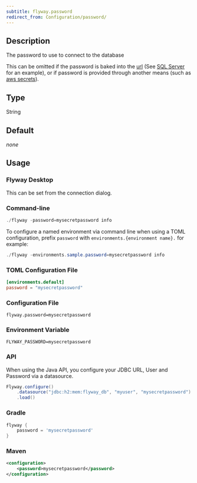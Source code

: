 ```yaml
---
subtitle: flyway.password
redirect_from: Configuration/password/
---
```


## Description

The password to use to connect to the database

This can be omitted if the password is baked into the [url](<Configuration/Environments Namespace/Environment url Setting>) (See [SQL Server](<Database Driver Reference/SQL Server Database>) for an example), or if password is provided through another means (such as [aws secrets](https://documentation.red-gate.com/flyway/flyway-concepts/secrets-management)).

## Type

String

## Default

<i>none</i>

## Usage

### Flyway Desktop

This can be set from the connection dialog.

### Command-line

```powershell
./flyway -password=mysecretpassword info
```

To configure a named environment via command line when using a TOML configuration, prefix `password` with `environments.{environment name}.` for example:

```powershell
./flyway -environments.sample.password=mysecretpassword info
```

### TOML Configuration File

```toml
[environments.default]
password = "mysecretpassword"
```

### Configuration File

```properties
flyway.password=mysecretpassword
```

### Environment Variable

```properties
FLYWAY_PASSWORD=mysecretpassword
```

### API

When using the Java API, you configure your JDBC URL, User and Password via a datasource.

```java
Flyway.configure()
    .datasource("jdbc:h2:mem:flyway_db", "myuser", "mysecretpassword")   
    .load()
```

### Gradle

```groovy
flyway {
    password = 'mysecretpassword'
}
```

### Maven

```xml
<configuration>
    <password>mysecretpassword</password>
</configuration>
```
